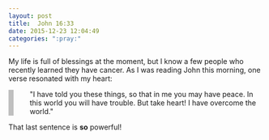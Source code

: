 ```yaml
---
layout: post
title:  John 16:33
date: 2015-12-23 12:04:49
categories: ":pray:"
---
```


<p>My life is full of blessings at the moment, but I know a few people who recently learned they have cancer. As I was reading John this morning, one verse resonated with my heart:</p>

<p style="padding-left:2rem;border-left:10px solid #bfbfbf;">"I have told you these things, so that in me you may have peace. In this world you will have trouble. But take heart! I have overcome the world."</p>

<p>That last sentence is <b>so</b> powerful!</p>
